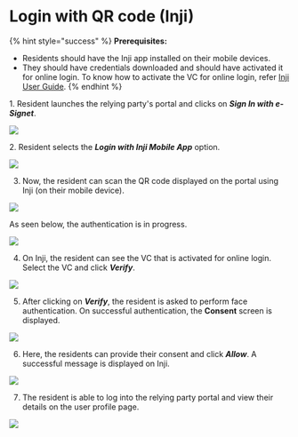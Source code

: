 # Login with QR code (Inji)

{% hint style="success" %}
**Prerequisites:**

* Residents should have the Inji app installed on their mobile devices.
* They should have credentials downloaded and should have activated it for online login. To know how to activate the VC for online login, refer [Inji User Guide](https://docs.mosip.io/1.2.0/modules/inji-user-guide#wallet-binding-flow).
{% endhint %}

1\. Resident launches the relying party's portal and clicks on _**Sign In with e-Signet**_.

![](\_images/new1-healthservices.png)

2\. Resident selects the _**Login with Inji Mobile App**_ option.

![](\_images/new2-esignetlogin.png)

3. Now, the resident can scan the QR code displayed on the portal using Inji (on their mobile device).

![](\_images/new3-esignetlogin-inji.png)

As seen below, the authentication is in progress.

![](\_images/new4-esignetlogin-inji-authenticating.png)

4. On Inji, the resident can see the VC that is activated for online login. Select the VC and click _**Verify**_.

![](\_images/esignet-inji1.png)

5. After clicking on _**Verify**_, the resident is asked to perform face authentication. On successful authentication, the **Consent** screen is displayed.

![](\_images/esignet-inji2.png)

6. Here, the residents can provide their consent and click _**Allow**_. A successful message is displayed on Inji.

![](\_images/6-consent.png)

7. The resident is able to log into the relying party portal and view their details on the user profile page.

![](\_images/7.final.png)

<figure><img src="../../.gitbook/assets/new8-healthServices-user-profile (1).png" alt=""><figcaption></figcaption></figure>
